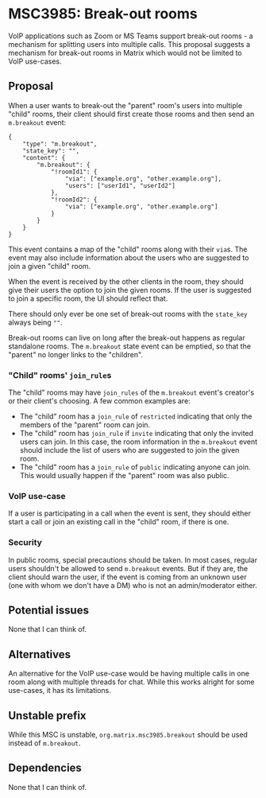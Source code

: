 # MSC3985: Break-out rooms

VoIP applications such as Zoom or MS Teams support break-out rooms - a mechanism
for splitting users into multiple calls. This proposal suggests a mechanism for
break-out rooms in Matrix which would not be limited to VoIP use-cases.

## Proposal

When a user wants to break-out the "parent" room's users into multiple "child"
rooms, their client should first create those rooms and then send an
`m.breakout` event:

```json5
{
    "type": "m.breakout",
    "state_key": "",
    "content": {
        "m.breakout": {
            "!roomId1": {
                "via": ["example.org", "other.example.org"],
                "users": ["userId1", "userId2"]
            },
            "!roomId2": {
                "via": ["example.org", "other.example.org"]
            }
        }
    }
}
```

This event contains a map of the "child" rooms along with their `via`s. The
event may also include information about the users who are suggested to join a
given "child" room.

When the event is received by the other clients in the room, they should give
their users the option to join the given rooms. If the user is suggested to join
a specific room, the UI should reflect that.

There should only ever be one set of break-out rooms with the `state_key` always
being `""`.

Break-out rooms can live on long after the break-out happens as regular
standalone rooms. The `m.breakout` state event can be emptied, so that the
"parent" no longer links to the "children".

### "Child" rooms' `join_rule`s

The "child" rooms may have `join_rules` of the `m.breakout` event's creator's or
their client's choosing. A few common examples are:

- The "child" room has a `join_rule` of `restricted` indicating that only the
  members of the "parent" room can join.
- The "child" room has `join_rule` if `invite` indicating that only the invited
  users can join. In this case, the room information in the `m.breakout` event
  should include the list of users who are suggested to join the given room.
- The "child" room has a `join_rule` of `public` indicating anyone can join.
  This would usually happen if the "parent" room was also public.

### VoIP use-case

If a user is participating in a call when the event is sent, they should either
start a call or join an existing call in the "child" room, if there is one.

### Security

In public rooms, special precautions should be taken. In most cases, regular
users shouldn't be allowed to send `m.breakout` events. But if they are, the
client should warn the user, if the event is coming from an unknown user (one
with whom we don't have a DM) who is not an admin/moderator either.

## Potential issues

None that I can think of.

## Alternatives

An alternative for the VoIP use-case would be having multiple calls in one room
along with multiple threads for chat. While this works alright for some
use-cases, it has its limitations.

## Unstable prefix

While this MSC is unstable, `org.matrix.msc3985.breakout` should be used instead
of `m.breakout`.

## Dependencies

None that I can think of.
